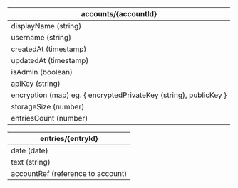 | accounts/{accountId} |
| --- |
| displayName (string) |
| username (string) |
| createdAt (timestamp) |
| updatedAt (timestamp) |
| isAdmin (boolean) |
| apiKey (string) |
| encryption (map) eg. { encryptedPrivateKey (string), publicKey } |
| storageSize (number) |
| entriesCount (number) |

| entries/{entryId} |
| --- |
| date (date) |
| text (string) |
| accountRef (reference to account) |

